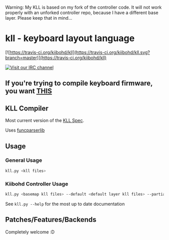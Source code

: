 Warning: My KLL is based on my fork of the controller code. It will not work properly with an unforked controller repo, because I have a different base layer. Please keep that in mind...

kll - keyboard layout language
==============================

[![https://travis-ci.org/kiibohd/kll](https://travis-ci.org/kiibohd/kll.svg?branch=master)](https://travis-ci.org/kiibohd/kll)

[![Visit our IRC channel](https://kiwiirc.com/buttons/irc.freenode.net/input.club.png)](https://kiwiirc.com/client/irc.freenode.net/#input.club)

## If you're trying to compile keyboard firmware, you want [THIS](https://github.com/kiibohd/controller/)

KLL Compiler
------------

Most current version of the [KLL Spec](http://input.club/kll).

Uses [funcparserlib](https://code.google.com/p/funcparserlib/)


Usage
-----

### General Usage

```bash
kll.py <kll files>
```

### Kiibohd Controller Usage

```bash
kll.py <basemap kll files> --default <default layer kll files> --partial <partial layer 1 kll files> --partial <partial layer 2 kll files> --backend kiibohd --templates templates/kiibohdKeymap.h templates/kiibohdDefs.h --outputs generatedKeymap.h kll_defs.h
```

See `kll.py --help` for the most up to date documentation


Patches/Features/Backends
-------------------------

Completely welcome :D

